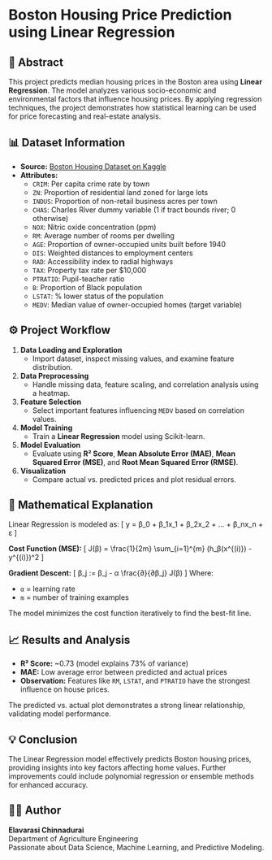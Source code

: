 # Boston Housing Price Prediction using Linear Regression

## 📘 Abstract
This project predicts median housing prices in the Boston area using **Linear Regression**. The model analyzes various socio-economic and environmental factors that influence housing prices. By applying regression techniques, the project demonstrates how statistical learning can be used for price forecasting and real-estate analysis.

## 📊 Dataset Information
- **Source:** [Boston Housing Dataset on Kaggle](https://www.kaggle.com/datasets/vikrishnan/boston-house-prices)
- **Attributes:**
  - `CRIM`: Per capita crime rate by town
  - `ZN`: Proportion of residential land zoned for large lots
  - `INDUS`: Proportion of non-retail business acres per town
  - `CHAS`: Charles River dummy variable (1 if tract bounds river; 0 otherwise)
  - `NOX`: Nitric oxide concentration (ppm)
  - `RM`: Average number of rooms per dwelling
  - `AGE`: Proportion of owner-occupied units built before 1940
  - `DIS`: Weighted distances to employment centers
  - `RAD`: Accessibility index to radial highways
  - `TAX`: Property tax rate per $10,000
  - `PTRATIO`: Pupil-teacher ratio
  - `B`: Proportion of Black population
  - `LSTAT`: % lower status of the population
  - `MEDV`: Median value of owner-occupied homes (target variable)

## ⚙️ Project Workflow
1. **Data Loading and Exploration**
   - Import dataset, inspect missing values, and examine feature distribution.
2. **Data Preprocessing**
   - Handle missing data, feature scaling, and correlation analysis using a heatmap.
3. **Feature Selection**
   - Select important features influencing `MEDV` based on correlation values.
4. **Model Training**
   - Train a **Linear Regression** model using Scikit-learn.
5. **Model Evaluation**
   - Evaluate using **R² Score**, **Mean Absolute Error (MAE)**, **Mean Squared Error (MSE)**, and **Root Mean Squared Error (RMSE)**.
6. **Visualization**
   - Compare actual vs. predicted prices and plot residual errors.

## 🧮 Mathematical Explanation
Linear Regression is modeled as:
\[ y = β_0 + β_1x_1 + β_2x_2 + ... + β_nx_n + ε \]

**Cost Function (MSE):**
\[ J(β) = \frac{1}{2m} \sum_{i=1}^{m} (h_β(x^{(i)}) - y^{(i)})^2 \]

**Gradient Descent:**
\[ β_j := β_j - α \frac{∂}{∂β_j} J(β) \]
Where:
- `α` = learning rate  
- `m` = number of training examples  

The model minimizes the cost function iteratively to find the best-fit line.

## 📈 Results and Analysis
- **R² Score:** ~0.73 (model explains 73% of variance)
- **MAE:** Low average error between predicted and actual prices
- **Observation:** Features like `RM`, `LSTAT`, and `PTRATIO` have the strongest influence on house prices.

The predicted vs. actual plot demonstrates a strong linear relationship, validating model performance.

## 💡 Conclusion
The Linear Regression model effectively predicts Boston housing prices, providing insights into key factors affecting home values. Further improvements could include polynomial regression or ensemble methods for enhanced accuracy.

## 👩‍💻 Author
**Elavarasi Chinnadurai**  
Department of Agriculture Engineering  
Passionate about Data Science, Machine Learning, and Predictive Modeling.
